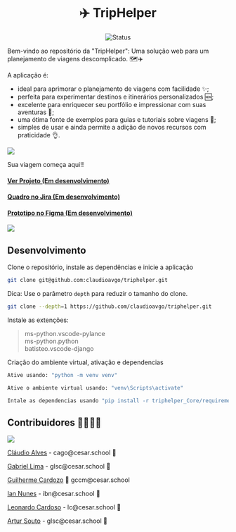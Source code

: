 <h1 align="center">✈️ TripHelper </h1>

<p align="center">
    <img src="https://img.shields.io/badge/Status-Em%20desenvolvimento-green?style=flat-square" alt="Status">
</p>

<p>Bem-vindo ao repositório da "TripHelper": Uma solução web para um planejamento de viagens descomplicado. 🗺️✈️
</p>

<p>A aplicação é:</p>

- ideal para aprimorar o planejamento de viagens com facilidade ✨;
- perfeita para experimentar destinos e itinerários personalizados 🆕;
- excelente para enriquecer seu portfólio e impressionar com suas aventuras 📁;
- uma ótima fonte de exemplos para guias e tutoriais sobre viagens 📃;
- simples de usar e ainda permite a adição de novos recursos com praticidade 👌.

![](https://i.imgur.com/waxVImv.png)

Sua viagem começa aqui!!

#### [Ver Projeto (Em desenvolvimento)]()
#### [Quadro no Jira (Em desenvolvimento)]()
#### [Prototipo no Figma (Em desenvolvimento)]()
![](https://i.imgur.com/waxVImv.png)

## Desenvolvimento
<p>Clone o repositório, instale as dependências e inicie a aplicação</p>

```bash
git clone git@github.com:claudioavgo/triphelper.git
```
Dica: Use o parâmetro `depth` para reduzir o tamanho do clone.

```sh
git clone --depth=1 https://github.com/claudioavgo/triphelper.git
```
<p>Instale as extenções:</p>

> 	ms-python.vscode-pylance <br>
>	ms-python.python <br>
>	batisteo.vscode-django

<p>Criação do ambiente virtual, ativação e dependencias</p>

```bash
Ative usando: "python -m venv venv"

Ative o ambiente virtual usando: "venv\Scripts\activate"

Intale as dependencias usando "pip install -r triphelper_Core/requirements.txt"
```

<h2>Contribuidores 👨‍👩‍👧‍👦</h2>
<a href="https://github.com/claudioavgo/triphelper/graphs/contributors">
  <img src="https://contrib.rocks/image?repo=claudioavgo/triphelper" />
</a>


<p><a href="github.com/claudioavgo">Cláudio Alves</a> - cago@cesar.school 📩</p>
<p><a href="github.com/GabrielLimaSC">Gabriel Lima</a> - glsc@cesar.school 📩</p>
<p><a href="github.com/cardozoguilherme">Guilherme Cardozo</a> 📩 gccm@cesar.school</p>
<p><a href="github.com/ianbnunes">Ian Nunes</a> - ibn@cesar.school 📩</p>
<p><a href="github.com/GabrielLimaSC">Leonardo Cardoso</a> - lc@cesar.school 📩</p> 
<p><a href="github.com/artursouto">Artur Souto</a> - glsc@cesar.school 📩</p>

